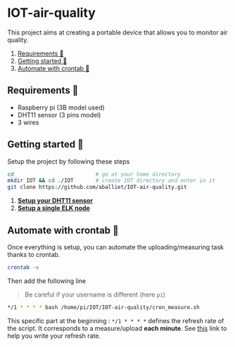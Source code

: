 # IOT-air-quality 

This project aims at creating a portable device that allows you to monitor air quality.

1. [Requirements 📜](<#Requirements 📜>)
1. [Getting started 🚦](<#Getting started 🚦>)
1. [Automate with crontab 🤖](<#Automate with crontab 🤖>)

## Requirements 📜
- Raspberry pi (3B model used)
- DHT11 sensor (3 pins model)
- 3 wires

## Getting started 🚦

Setup the project by following these steps

```bash
cd                          # go at your home directory
mkdir IOT && cd ./IOT       # create IOT directory and enter in it
git clone https://github.com/aballiet/IOT-air-quality.git
```

1. **[Setup your DHT11 sensor](./DHT11/README.md)**
1. **[Setup a single ELK node](./ELK/README.md)**

## Automate with crontab 🤖
Once everything is setup, you can automate the uploading/measuring task thanks to crontab.

```bash
crontab -e
```

Then add the following line
> Be careful if your username is different (here `pi`)
```bash
*/1 * * * * bash /home/pi/IOT/IOT-air-quality/cron_measure.sh
```

This specific part at the beginning : `*/1 * * * *` defines the refresh rate of the script. It corresponds to a measure/upload **each minute**. See [this](https://crontab.guru/) link to help you write your refresh rate.